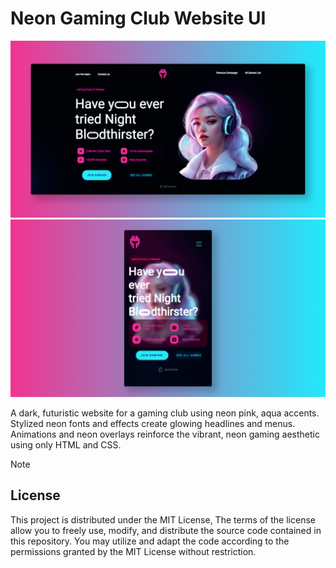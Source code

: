 # Neon Gaming Club Website UI
<img src="https://github.com/Qmirdev/Neon-Gaming-Club-Website-UI/blob/main/doc/1.png">
<img src="https://github.com/Qmirdev/Neon-Gaming-Club-Website-UI/blob/main/doc/2.png">

A dark, futuristic website for a gaming club using neon pink, aqua accents. Stylized neon fonts and effects create glowing headlines and menus. Animations and neon overlays reinforce the vibrant, neon gaming aesthetic using only HTML and CSS.

> [!NOTE]
> ## License
> This project is distributed under the MIT License, The terms of the license allow you to freely use, modify, and distribute the source code contained in this repository. You may utilize and adapt the code according to the permissions granted by the MIT License without restriction.




